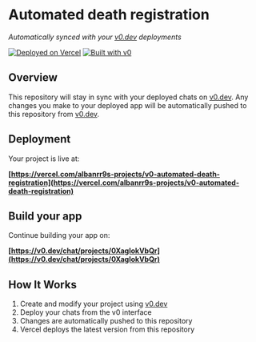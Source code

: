 # Automated death registration

*Automatically synced with your [v0.dev](https://v0.dev) deployments*

[![Deployed on Vercel](https://img.shields.io/badge/Deployed%20on-Vercel-black?style=for-the-badge&logo=vercel)](https://vercel.com/albanrr9s-projects/v0-automated-death-registration)
[![Built with v0](https://img.shields.io/badge/Built%20with-v0.dev-black?style=for-the-badge)](https://v0.dev/chat/projects/0XaglokVbQr)

## Overview

This repository will stay in sync with your deployed chats on [v0.dev](https://v0.dev).
Any changes you make to your deployed app will be automatically pushed to this repository from [v0.dev](https://v0.dev).

## Deployment

Your project is live at:

**[https://vercel.com/albanrr9s-projects/v0-automated-death-registration](https://vercel.com/albanrr9s-projects/v0-automated-death-registration)**

## Build your app

Continue building your app on:

**[https://v0.dev/chat/projects/0XaglokVbQr](https://v0.dev/chat/projects/0XaglokVbQr)**

## How It Works

1. Create and modify your project using [v0.dev](https://v0.dev)
2. Deploy your chats from the v0 interface
3. Changes are automatically pushed to this repository
4. Vercel deploys the latest version from this repository